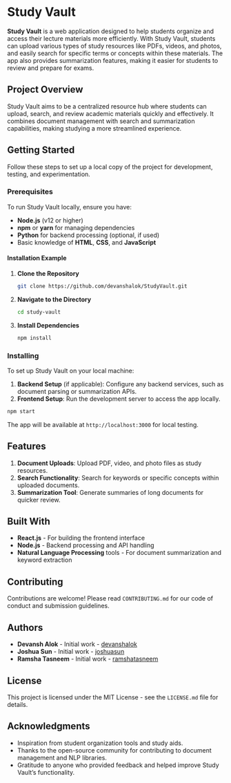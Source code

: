 # Study Vault

**Study Vault** is a web application designed to help students organize and access their lecture materials more efficiently. With Study Vault, students can upload various types of study resources like PDFs, videos, and photos, and easily search for specific terms or concepts within these materials. The app also provides summarization features, making it easier for students to review and prepare for exams.

## Project Overview

Study Vault aims to be a centralized resource hub where students can upload, search, and review academic materials quickly and effectively. It combines document management with search and summarization capabilities, making studying a more streamlined experience.

## Getting Started

Follow these steps to set up a local copy of the project for development, testing, and experimentation.

### Prerequisites

To run Study Vault locally, ensure you have:

- **Node.js** (v12 or higher)
- **npm** or **yarn** for managing dependencies
- **Python** for backend processing (optional, if used)
- Basic knowledge of **HTML**, **CSS**, and **JavaScript**

#### Installation Example

1. **Clone the Repository**

   ```bash
   git clone https://github.com/devanshalok/StudyVault.git
   ```

2. **Navigate to the Directory**

   ```bash
   cd study-vault
   ```

3. **Install Dependencies**

   ```bash
   npm install
   ```

### Installing

To set up Study Vault on your local machine:

1. **Backend Setup** (if applicable): Configure any backend services, such as document parsing or summarization APIs.
2. **Frontend Setup**: Run the development server to access the app locally.

```bash
npm start
```

The app will be available at `http://localhost:3000` for local testing.

## Features

1. **Document Uploads**: Upload PDF, video, and photo files as study resources.
2. **Search Functionality**: Search for keywords or specific concepts within uploaded documents.
3. **Summarization Tool**: Generate summaries of long documents for quicker review.


## Built With

- **React.js** - For building the frontend interface
- **Node.js** - Backend processing and API handling
- **Natural Language Processing** tools - For document summarization and keyword extraction

## Contributing

Contributions are welcome! Please read `CONTRIBUTING.md` for our code of conduct and submission guidelines.

## Authors

- **Devansh Alok** - Initial work - [devanshalok](https://github.com/devanshalok)
- **Joshua Sun** - Initial work - [joshuasun](https://github.com/joshuasun)
- **Ramsha Tasneem** - Initial work - [ramshatasneem](https://github.com/ramshatasneem)

## License

This project is licensed under the MIT License - see the `LICENSE.md` file for details.

## Acknowledgments

- Inspiration from student organization tools and study aids.
- Thanks to the open-source community for contributing to document management and NLP libraries.
- Gratitude to anyone who provided feedback and helped improve Study Vault’s functionality.
